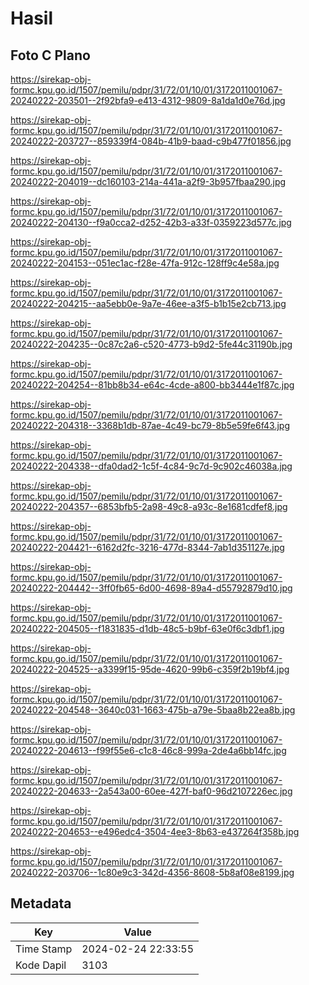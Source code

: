 # Hasil

## Foto C Plano

https://sirekap-obj-formc.kpu.go.id/1507/pemilu/pdpr/31/72/01/10/01/3172011001067-20240222-203501--2f92bfa9-e413-4312-9809-8a1da1d0e76d.jpg

https://sirekap-obj-formc.kpu.go.id/1507/pemilu/pdpr/31/72/01/10/01/3172011001067-20240222-203727--859339f4-084b-41b9-baad-c9b477f01856.jpg

https://sirekap-obj-formc.kpu.go.id/1507/pemilu/pdpr/31/72/01/10/01/3172011001067-20240222-204019--dc160103-214a-441a-a2f9-3b957fbaa290.jpg

https://sirekap-obj-formc.kpu.go.id/1507/pemilu/pdpr/31/72/01/10/01/3172011001067-20240222-204130--f9a0cca2-d252-42b3-a33f-0359223d577c.jpg

https://sirekap-obj-formc.kpu.go.id/1507/pemilu/pdpr/31/72/01/10/01/3172011001067-20240222-204153--051ec1ac-f28e-47fa-912c-128ff9c4e58a.jpg

https://sirekap-obj-formc.kpu.go.id/1507/pemilu/pdpr/31/72/01/10/01/3172011001067-20240222-204215--aa5ebb0e-9a7e-46ee-a3f5-b1b15e2cb713.jpg

https://sirekap-obj-formc.kpu.go.id/1507/pemilu/pdpr/31/72/01/10/01/3172011001067-20240222-204235--0c87c2a6-c520-4773-b9d2-5fe44c31190b.jpg

https://sirekap-obj-formc.kpu.go.id/1507/pemilu/pdpr/31/72/01/10/01/3172011001067-20240222-204254--81bb8b34-e64c-4cde-a800-bb3444e1f87c.jpg

https://sirekap-obj-formc.kpu.go.id/1507/pemilu/pdpr/31/72/01/10/01/3172011001067-20240222-204318--3368b1db-87ae-4c49-bc79-8b5e59fe6f43.jpg

https://sirekap-obj-formc.kpu.go.id/1507/pemilu/pdpr/31/72/01/10/01/3172011001067-20240222-204338--dfa0dad2-1c5f-4c84-9c7d-9c902c46038a.jpg

https://sirekap-obj-formc.kpu.go.id/1507/pemilu/pdpr/31/72/01/10/01/3172011001067-20240222-204357--6853bfb5-2a98-49c8-a93c-8e1681cdfef8.jpg

https://sirekap-obj-formc.kpu.go.id/1507/pemilu/pdpr/31/72/01/10/01/3172011001067-20240222-204421--6162d2fc-3216-477d-8344-7ab1d351127e.jpg

https://sirekap-obj-formc.kpu.go.id/1507/pemilu/pdpr/31/72/01/10/01/3172011001067-20240222-204442--3ff0fb65-6d00-4698-89a4-d55792879d10.jpg

https://sirekap-obj-formc.kpu.go.id/1507/pemilu/pdpr/31/72/01/10/01/3172011001067-20240222-204505--f1831835-d1db-48c5-b9bf-63e0f6c3dbf1.jpg

https://sirekap-obj-formc.kpu.go.id/1507/pemilu/pdpr/31/72/01/10/01/3172011001067-20240222-204525--a3399f15-95de-4620-99b6-c359f2b19bf4.jpg

https://sirekap-obj-formc.kpu.go.id/1507/pemilu/pdpr/31/72/01/10/01/3172011001067-20240222-204548--3640c031-1663-475b-a79e-5baa8b22ea8b.jpg

https://sirekap-obj-formc.kpu.go.id/1507/pemilu/pdpr/31/72/01/10/01/3172011001067-20240222-204613--f99f55e6-c1c8-46c8-999a-2de4a6bb14fc.jpg

https://sirekap-obj-formc.kpu.go.id/1507/pemilu/pdpr/31/72/01/10/01/3172011001067-20240222-204633--2a543a00-60ee-427f-baf0-96d2107226ec.jpg

https://sirekap-obj-formc.kpu.go.id/1507/pemilu/pdpr/31/72/01/10/01/3172011001067-20240222-204653--e496edc4-3504-4ee3-8b63-e437264f358b.jpg

https://sirekap-obj-formc.kpu.go.id/1507/pemilu/pdpr/31/72/01/10/01/3172011001067-20240222-203706--1c80e9c3-342d-4356-8608-5b8af08e8199.jpg


## Metadata

| Key        | Value               |
| ---------- | ------------------- |
| Time Stamp | 2024-02-24 22:33:55 |
| Kode Dapil | 3103                |



